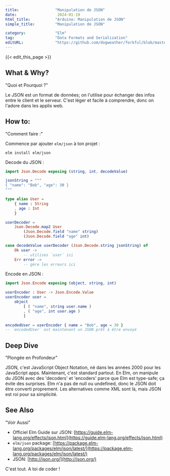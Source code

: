 ```yaml
---
title:                "Manipulation de JSON"
date:                  2024-01-19
html_title:           "Arduino: Manipulation de JSON"
simple_title:         "Manipulation de JSON"

category:             "Elm"
tag:                  "Data Formats and Serialization"
editURL:              "https://github.com/dogweather/forkful/blob/master/content/fr/elm/working-with-json.md"
---
```


{{< edit_this_page >}}

## What & Why?
"Quoi et Pourquoi ?"

Le JSON est un format de données; on l'utilise pour échanger des infos entre le client et le serveur. C'est léger et facile à comprendre, donc on l'adore dans les applis web.

## How to:
"Comment faire :"

Commence par ajouter `elm/json` à ton projet :
```
elm install elm/json
```

Decode du JSON :
```Elm
import Json.Decode exposing (string, int, decodeValue)

jsonString = """
{ "name": "Bob", "age": 30 }
"""

type alias User =
    { name : String
    , age : Int
    }

userDecoder =
    Json.Decode.map2 User
        (Json.Decode.field "name" string)
        (Json.Decode.field "age" int)

case decodeValue userDecoder (Json.Decode.string jsonString) of
    Ok user -> 
        -- utilises `user` ici
    Err error ->
        -- gère les erreurs ici
```

Encode en JSON :
```Elm
import Json.Encode exposing (object, string, int)

userEncoder : User -> Json.Encode.Value
userEncoder user =
    object
        [ ( "name", string user.name )
        , ( "age", int user.age )
        ]

encodedUser = userEncoder { name = "Bob", age = 30 }
-- `encodedUser` est maintenant un JSON prêt à être envoyé
```

## Deep Dive
"Plongée en Profondeur"

JSON, c'est JavaScript Object Notation, né dans les années 2000 pour les JavaScript apps. Maintenant, c'est standard partout. En Elm, on manipule du JSON avec des 'decoders' et 'encoders' parce que Elm est type-safe; ça évite des surprises. Elm n'a pas de null ou undefined, donc le JSON doit être converti proprement. Les alternatives comme XML sont là, mais JSON est roi pour sa simplicité.

## See Also
"Voir Aussi"

- Officiel Elm Guide sur JSON: [https://guide.elm-lang.org/effects/json.html](https://guide.elm-lang.org/effects/json.html)
- `elm/json` package: [https://package.elm-lang.org/packages/elm/json/latest/](https://package.elm-lang.org/packages/elm/json/latest/)
- JSON: [http://json.org/](http://json.org/)

C'est tout. A toi de coder !
